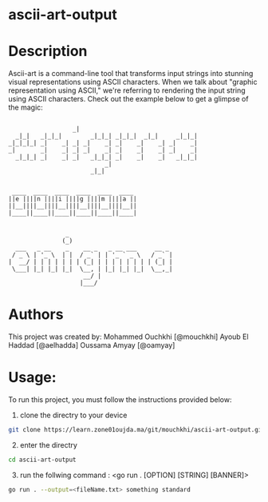 # ascii-art-output

Description
===========
Ascii-art is a command-line tool that transforms input strings into stunning visual representations using ASCII characters. 
When we talk about "graphic representation using ASCII," we're referring to rendering the input string using ASCII characters. Check out the example below to get a glimpse of the magic:
```
                                                      
                  _|                                  
  _|_|   _|_|_|        _|_|_| _|_|_|  _|_|     _|_|_| 
_|_|_|_| _|    _| _| _|    _| _|    _|    _| _|    _| 
_|       _|    _| _| _|    _| _|    _|    _| _|    _| 
  _|_|_| _|    _| _|   _|_|_| _|    _|    _|   _|_|_| 
                           _|                         
                       _|_|                           
                                                      
                                    
 ____  ____  ____  ____  ____  ____ 
||e ||||n ||||i ||||g ||||m ||||a ||
||__||||__||||__||||__||||__||||__||
|____||____||____||____||____||____|
                                    
                                    
                _                              
               (_)                             
  ___   _ __    _    __ _   _ __ ___     __ _  
 / _ \ | '_ \  | |  / _` | | '_ ` _ \   / _` | 
|  __/ | | | | | | | (_| | | | | | | | | (_| | 
 \___| |_| |_| |_|  \__, | |_| |_| |_|  \__,_| 
                     __/ |                     
                    |___/                      
```
Authors
=======
This project was created by:
Mohammed Ouchkhi [@mouchkhi]
Ayoub El Haddad [@aelhadda]
Oussama Amyay [@oamyay]

Usage:
==================
To run this project, you must follow the instructions provided below:

1. clone the directry to your device
```bash
git clone https://learn.zone01oujda.ma/git/mouchkhi/ascii-art-output.git
```
2. enter the directry
```bash
cd ascii-art-output
```
3. run the follwing command : <go run . [OPTION] [STRING] [BANNER]>
```bash
go run . --output=<fileName.txt> something standard
```